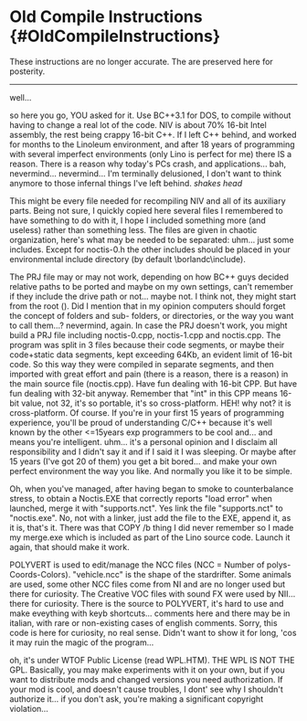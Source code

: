 # Old Compile Instructions {#OldCompileInstructions}

These instructions are no longer accurate. The are preserved here for posterity.
___

well...

so here you go, YOU asked for it. Use BC++3.1 for DOS, to compile without having
to change a real lot of the code. NIV is about 70% 16-bit Intel assembly, the rest
being crappy 16-bit C++. If I left C++ behind, and worked for months to the Linoleum
environment, and after 18 years of programming with several imperfect environments
(only Lino is perfect for me) there IS a reason. There is a reason why today's PCs
crash, and applications... bah, nevermind... nevermind... I'm terminally delusioned,
I don't want to think anymore to those infernal things I've left behind. *shakes head*

This might be every file needed for recompiling NIV and all of its auxiliary parts.
Being not sure, I quickly copied here several files I remembered to have something
to do with it, I hope I included something more (and useless) rather than something
less. The files are given in chaotic organization, here's what may be needed to be
separated: uhm... just some includes. Except for noctis-0.h the other includes should
be placed in your environmental include directory (by default \borlandc\include).

The PRJ file may or may not work, depending on how BC++ guys decided relative paths
to be ported and maybe on my own settings, can't remember if they include the drive
path or not... maybe not. I think not, they might start from the root (\). Did I
mention that in my opinion computers should forget the concept of folders and sub-
folders, or directories, or the way you want to call them...? nevermind, again.
In case the PRJ doesn't work, you might build a PRJ file including noctis-0.cpp,
noctis-1.cpp and noctis.cpp. The program was split in 3 files because their code
segments, or maybe their code+static data segments, kept exceeding 64Kb, an evident
limit of 16-bit code. So this way they were compiled in separate segments, and then
imported with great effort and pain (there is a reason, there is a reason) in the
main source file (noctis.cpp). Have fun dealing with 16-bit CPP. But have fun dealing
with 32-bit anyway. Remember that "int" in this CPP means 16-bit value, not 32, it's
so portable, it's so cross-platform. HEH! why not? it is cross-platform. Of course.
If you're in your first 15 years of programming experience, you'll be proud of
understanding C/C++ because it's well known by the other <=15years exp programmers
to be cool and... and means you're intelligent. uhm... it's a personal opinion and I
disclaim all responsibility and I didn't say it and if I said it I was sleeping.
Or maybe after 15 years (I've got 20 of them) you get a bit bored... and make your
own perfect environment the way you like. And normally you like it to be simple.

Oh, when you've managed, after having began to smoke to counterbalance stress, to
obtain a Noctis.EXE that correctly reports "load error" when launched, merge it with
"supports.nct". Yes link the file "supports.nct" to "noctis.exe". No, not with a
linker, just add the file to the EXE, append it, as it is, that's it. There was that
COPY /b thing I did never remember so I made my merge.exe which is included as part
of the Lino source code. Launch it again, that should make it work.

POLYVERT is used to edit/manage the NCC files (NCC = Number of polys-Coords-Colors).
"vehicle.ncc" is the shape of the stardrifter. Some animals are used, some other NCC
files come from NI and are no longer used but there for curiosity. The Creative VOC
files with sound FX were used by NII... there for curiosity. There is the source to
POLYVERT, it's hard to use and make eveything with keyb shortcuts... comments here
and there may be in italian, with rare or non-existing cases of english comments.
Sorry, this code is here for curiosity, no real sense. Didn't want to show it for
long, 'cos it may ruin the magic of the program...

oh, it's under WTOF Public License (read WPL.HTM). THE WPL IS NOT THE GPL.
Basically, you may make experiments with it on your own, but if you want to distribute
mods and changed versions you need authorization. If your mod is cool, and doesn't
cause troubles, I dont' see why I shouldn't authorize it... if you don't ask, you're
making a significant copyright violation...
